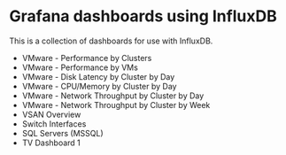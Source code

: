 # Grafana dashboards using InfluxDB
This is a collection of dashboards for use with InfluxDB.

* VMware - Performance by Clusters
* VMware - Performance by VMs
* VMware - Disk Latency by Cluster by Day
* VMware - CPU/Memory by Cluster by Day
* VMware - Network Throughput by Cluster by Day
* VMware - Network Throughput by Cluster by Week
* VSAN Overview
* Switch Interfaces
* SQL Servers (MSSQL)
* TV Dashboard 1
